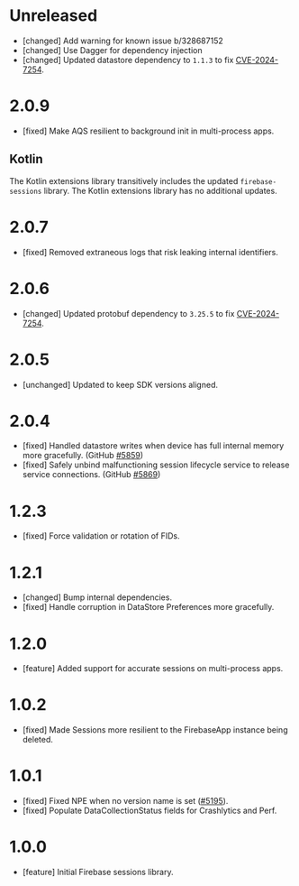 # Unreleased
* [changed] Add warning for known issue b/328687152
* [changed] Use Dagger for dependency injection
* [changed] Updated datastore dependency to `1.1.3` to
  fix [CVE-2024-7254](https://github.com/advisories/GHSA-735f-pc8j-v9w8).


# 2.0.9
* [fixed] Make AQS resilient to background init in multi-process apps.


## Kotlin
The Kotlin extensions library transitively includes the updated
`firebase-sessions` library. The Kotlin extensions library has no additional
updates.

# 2.0.7
* [fixed] Removed extraneous logs that risk leaking internal identifiers.

# 2.0.6
* [changed] Updated protobuf dependency to `3.25.5` to fix
  [CVE-2024-7254](https://github.com/advisories/GHSA-735f-pc8j-v9w8).

# 2.0.5
* [unchanged] Updated to keep SDK versions aligned.

# 2.0.4
* [fixed] Handled datastore writes when device has full internal memory more gracefully.
  (GitHub [#5859](https://github.com/firebase/firebase-android-sdk/issues/5859))
* [fixed] Safely unbind malfunctioning session lifecycle service to release service connections.
  (GitHub [#5869](https://github.com/firebase/firebase-android-sdk/issues/5869))

# 1.2.3
* [fixed] Force validation or rotation of FIDs.

# 1.2.1
* [changed] Bump internal dependencies.
* [fixed] Handle corruption in DataStore Preferences more gracefully.

# 1.2.0
* [feature] Added support for accurate sessions on multi-process apps.

# 1.0.2
* [fixed] Made Sessions more resilient to the FirebaseApp instance being deleted.

# 1.0.1
* [fixed] Fixed NPE when no version name is
  set ([#5195](https://github.com/firebase/firebase-android-sdk/issues/5195)).
* [fixed] Populate DataCollectionStatus fields for Crashlytics and Perf.

# 1.0.0
* [feature] Initial Firebase sessions library.


